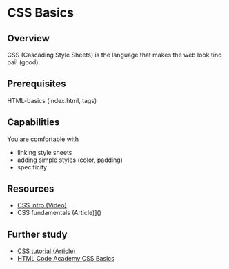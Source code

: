 # CSS Basics

## Overview
CSS (Cascading Style Sheets) is the language that makes the web look tino pai! (good).

## Prerequisites
HTML-basics (index.html, tags)

## Capabilities
You are comfortable with

- linking style sheets
- adding simple styles (color, padding)
- specificity

## Resources
- [CSS intro (Video)](/resources/css-intro-VIDEO/README.md)
- CSS fundamentals (Article)]()

## Further study
- [CSS tutorial (Article)](/resources/css-fundamentals-ARTICLE)
- [HTML Code Academy CSS Basics](https://www.codecademy.com/learn/webhttps://www.codecademy.com/courses/web-beginner-en-TlhFi/0/1?curriculum_id=50579fb998b470000202dc8b)

